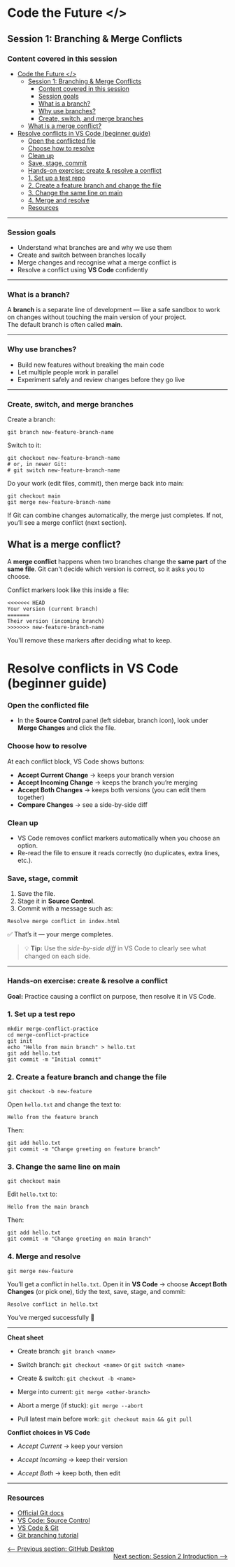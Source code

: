 # Code the Future </>

## Session 1: Branching & Merge Conflicts

### Content covered in this session

- [Code the Future \</\>](#code-the-future-)
  - [Session 1: Branching \& Merge Conflicts](#session-1-branching--merge-conflicts)
    - [Content covered in this session](#content-covered-in-this-session)
    - [Session goals](#session-goals)
    - [What is a branch?](#what-is-a-branch)
    - [Why use branches?](#why-use-branches)
    - [Create, switch, and merge branches](#create-switch-and-merge-branches)
  - [What is a merge conflict?](#what-is-a-merge-conflict)
- [Resolve conflicts in VS Code (beginner guide)](#resolve-conflicts-in-vs-code-beginner-guide)
    - [Open the conflicted file](#open-the-conflicted-file)
    - [Choose how to resolve](#choose-how-to-resolve)
    - [Clean up](#clean-up)
    - [Save, stage, commit](#save-stage-commit)
    - [Hands-on exercise: create \& resolve a conflict](#hands-on-exercise-create--resolve-a-conflict)
    - [1. Set up a test repo](#1-set-up-a-test-repo)
    - [2. Create a feature branch and change the file](#2-create-a-feature-branch-and-change-the-file)
    - [3. Change the same line on main](#3-change-the-same-line-on-main)
    - [4. Merge and resolve](#4-merge-and-resolve)
    - [Resources](#resources)

---

### Session goals

- Understand what branches are and why we use them  
- Create and switch between branches locally  
- Merge changes and recognise what a merge conflict is  
- Resolve a conflict using **VS Code** confidently

---

### What is a branch?

A **branch** is a separate line of development — like a safe sandbox to work on changes without touching the main version of your project.  
The default branch is often called **main**.

---

### Why use branches?

- Build new features without breaking the main code
- Let multiple people work in parallel
- Experiment safely and review changes before they go live

---

### Create, switch, and merge branches

Create a branch:
```
git branch new-feature-branch-name
```

Switch to it:
```
git checkout new-feature-branch-name
# or, in newer Git:
# git switch new-feature-branch-name
```

Do your work (edit files, commit), then merge back into main:
```
git checkout main
git merge new-feature-branch-name
```
If Git can combine changes automatically, the merge just completes.
If not, you’ll see a merge conflict (next section).

## What is a merge conflict?

A **merge conflict** happens when two branches change the **same part** of the **same file**.
Git can't decide which version is correct, so it asks you to choose.

Conflict markers look like this inside a file:
```
<<<<<<< HEAD
Your version (current branch)
=======
Their version (incoming branch)
>>>>>>> new-feature-branch-name
```

You'll remove these markers after deciding what to keep.

# Resolve conflicts in VS Code (beginner guide)

### Open the conflicted file
- In the **Source Control** panel (left sidebar, branch icon), look under **Merge Changes** and click the file.

### Choose how to resolve
At each conflict block, VS Code shows buttons:

- **Accept Current Change** → keeps your branch version  
- **Accept Incoming Change** → keeps the branch you’re merging  
- **Accept Both Changes** → keeps both versions (you can edit them together)  
- **Compare Changes** → see a side-by-side diff

### Clean up
- VS Code removes conflict markers automatically when you choose an option.  
- Re-read the file to ensure it reads correctly (no duplicates, extra lines, etc.).

### Save, stage, commit
1. Save the file.  
2. Stage it in **Source Control**.  
3. Commit with a message such as:  

```
Resolve merge conflict in index.html
```


✅ That’s it — your merge completes.

> 💡 **Tip:** Use the *side-by-side diff* in VS Code to clearly see what changed on each side.

---

### Hands-on exercise: create & resolve a conflict

**Goal:** Practice causing a conflict on purpose, then resolve it in VS Code.

### 1. Set up a test repo

```
mkdir merge-conflict-practice
cd merge-conflict-practice
git init
echo "Hello from main branch" > hello.txt
git add hello.txt
git commit -m "Initial commit"
```

### 2. Create a feature branch and change the file

```
git checkout -b new-feature
```

Open `hello.txt` and change the text to:

```
Hello from the feature branch
```

Then:

```
git add hello.txt
git commit -m "Change greeting on feature branch"
```

### 3. Change the same line on main

```
git checkout main
```

Edit `hello.txt` to:

```
Hello from the main branch
```

Then:
```
git add hello.txt
git commit -m "Change greeting on main branch"
```

###  4. Merge and resolve
```
git merge new-feature
```

You’ll get a conflict in `hello.txt`.
Open it in **VS Code** → choose **Accept Both Changes** (or pick one), tidy the text, save, stage, and commit:
```
Resolve conflict in hello.txt
```

You’ve merged successfully 🎉

---


**Cheat sheet**

- Create branch: `git branch <name>`

- Switch branch: `git checkout <name>` or `git switch <name>`

- Create & switch: `git checkout -b <name>`

- Merge into current: `git merge <other-branch>`

- Abort a merge (if stuck): `git merge --abort`

- Pull latest main before work: `git checkout main && git pull`

**Conflict choices in VS Code**

- _Accept Current_ → keep your version

- _Accept Incoming_ → keep their version

- _Accept Both_ → keep both, then edit

---

### Resources
<ul> 
<li>
<a style="pointer-events:all" href="https://git-scm.com/docs" target="_blank" title="Official Git docs">Official Git docs</a>
</li> 
<li>
<a style="pointer-events:all" href="https://code.visualstudio.com/docs/sourcecontrol/overview" target="_blank" title="VS Code Source Control">VS Code: Source Control</a>
</li> 
<li><a style="pointer-events:all" href="https://code.visualstudio.com/docs/editor/versioncontrol" target="_blank" title="VS Code & Git">VS Code & Git</a>
</li> 
<li>
<a style="pointer-events:all" href="https://www.atlassian.com/git/tutorials/using-branches" target="_blank" title="Git branching tutorial">Git branching tutorial</a>
</li> 
</ul>

<div style="width: 100%">
<a href='intro_to_github.md'><-- Previous section: GitHub Desktop</a>
<div align="right">
<a  href='../session-2/README.md'>Next section: Session 2 Introduction --></a></div>
</div>